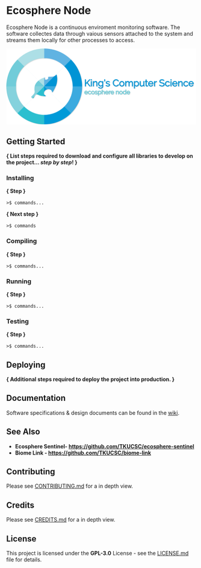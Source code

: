 # Ecosphere Node

Ecosphere Node is a continuous enviroment monitoring software. The software collectes data through vaious sensors attached to the system and streams them locally for other processes to access.

![project logo|banner](res/repo/banner-ecosphere-node.png "Ecosphere Node Banner")

## Getting Started

**{ List steps required to download and configure all libraries to develop on the project... *step by step*! }**


### Installing

**{ Step }**

```
>$ commands...
```

**{ Next step }**

```
>$ commands
```

### Compiling

**{ Step }**

```
>$ commands...
```

### Running

**{ Step }**

```
>$ commands...
```

### Testing

**{ Step }**

```
>$ commands...
```

## Deploying

**{ Additional steps required to deploy the project into production. }**

## Documentation

Software specifications & design documents can be found in the [wiki](/wiki).

## See Also

- **Ecosphere Sentinel- https://github.com/TKUCSC/ecosphere-sentinel**
- **Biome Link - https://github.com/TKUCSC/biome-link**

## Contributing

Please see [CONTRIBUTING.md](CONTRIBUTING.md) for a in depth view.

## Credits

Please see [CREDITS.md](CREDITS.md) for a in depth view.

## License

This project is licensed under the **GPL-3.0** License - see the [LICENSE.md](LICENSE.md) file for details.
